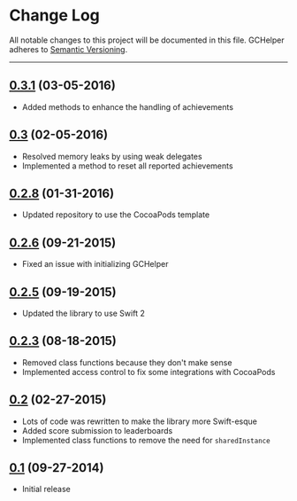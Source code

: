 # Change Log
All notable changes to this project will be documented in this file.
GCHelper adheres to [Semantic Versioning](http://semver.org).

---

## [0.3.1](https://github.com/jackcook/GCHelper/releases/tag/0.3.1) (03-05-2016)

* Added methods to enhance the handling of achievements

## [0.3](https://github.com/jackcook/GCHelper/releases/tag/0.3) (02-05-2016)

* Resolved memory leaks by using weak delegates
* Implemented a method to reset all reported achievements

## [0.2.8](https://github.com/jackcook/GCHelper/releases/tag/0.2.8) (01-31-2016)

* Updated repository to use the CocoaPods template

## [0.2.6](https://github.com/jackcook/GCHelper/releases/tag/0.2.6) (09-21-2015)

* Fixed an issue with initializing GCHelper

## [0.2.5](https://github.com/jackcook/GCHelper/releases/tag/0.2.5) (09-19-2015)

* Updated the library to use Swift 2

## [0.2.3](https://github.com/jackcook/GCHelper/releases/tag/0.2.3) (08-18-2015)

* Removed class functions because they don't make sense
* Implemented access control to fix some integrations with CocoaPods

## [0.2](https://github.com/jackcook/GCHelper/releases/tag/0.2) (02-27-2015)

* Lots of code was rewritten to make the library more Swift-esque
* Added score submission to leaderboards
* Implemented class functions to remove the need for `sharedInstance`

## [0.1](https://github.com/jackcook/GCHelper/releases/tag/0.1) (09-27-2014)

* Initial release
